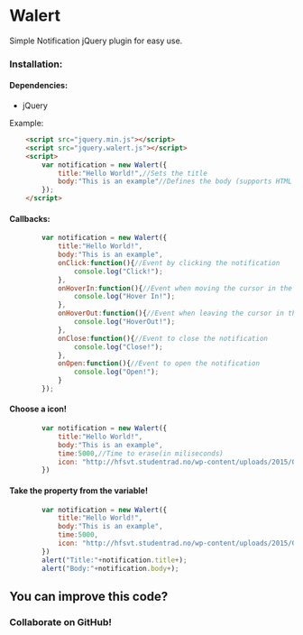 # Walert

Simple Notification jQuery plugin for easy use.
### Installation:
#### Dependencies:
- jQuery

Example:
```html
    <script src="jquery.min.js"></script>
    <script src="jquery.walert.js"></script>
    <script>
        var notification = new Walert({
            title:"Hello World!",//Sets the title
            body:"This is an example"//Defines the body (supports HTML tags)
        });
    </script>
```
#### Callbacks:
```javascript
        var notification = new Walert({
            title:"Hello World!",
            body:"This is an example",
            onClick:function(){//Event by clicking the notification
                console.log("Click!");
            },
            onHoverIn:function(){//Event when moving the cursor in the notification
                console.log("Hover In!");
            },
            onHoverOut:function(){//Event when leaving the cursor in the notification
                console.log("HoverOut!");
            },
            onClose:function(){//Event to close the notification
                console.log("Close!");
            },
            onOpen:function(){//Event to open the notification
                console.log("Open!");
            }
        });
```
#### Choose a icon!

```javascript
        var notification = new Walert({
            title:"Hello World!",
            body:"This is an example",
            time:5000,//Time to erase(in miliseconds)
            icon: "http://hfsvt.studentrad.no/wp-content/uploads/2015/08/Earth_Globe.png"//Sets a icon
        })
```

#### Take the property from the variable!
```javascript
        var notification = new Walert({
            title:"Hello World!",
            body:"This is an example",
            time:5000,
            icon: "http://hfsvt.studentrad.no/wp-content/uploads/2015/08/Earth_Globe.png"//Sets a icon
        })
        alert("Title:"+notification.title+);
        alert("Body:"+notification.body+);
```

## You can improve this code?
### Collaborate on GitHub!
